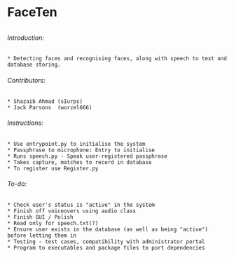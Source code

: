 # FaceTen 

######
###### Introduction:
	* Detecting faces and recognising faces, along with speech to text and database storing. 

###### Contributors:
	* Shazaib Ahmad (sIurps)
	* Jack Parsons  (worzel666)

###### Instructions:
	* Use entrypoint.py to initialise the system
	* Passphrase to microphone: Entry to initialise 
	* Runs speech.py - Speak user-registered passphrase
	* Takes capture, matches to record in database
	* To register use Register.py
	

###### To-do:
	* Check user's status is "active" in the system
	* Finish off voiceovers using audio class
	* Finish GUI / Polish
	* Read only for speech.txt(?)
	* Ensure user exists in the database (as well as being "active") before letting them in
	* Testing - test cases, compatibility with administrator portal
	* Program to executables and package files to port dependencies



